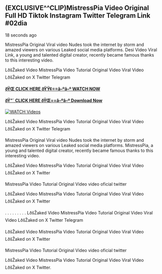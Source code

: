 ## (EXCLUSIVE^^CLIP)MistressPia Video Original Full HD Tiktok Instagram Twitter Telegram Link #02dia

18 seconds ago

MistressPia Original Viral video Nudes took the internet by storm and amazed viewers on various Leaked social media platforms. Desi Video Viral Link, a young and talented digital creator, recently became famous thanks to this interesting video.

LðšŽaked Video MistressPia Video Tutorial Original Video Viral Video LðšŽaked on X Twitter Telegram

**[ðŸŒ CLICK HERE ðŸŸ¢==â–ºâ–º WATCH NOW](https://clips-mediaa.blogspot.com/2025/02/video-viral-download.html)**

**[ðŸ”´ CLICK HERE ðŸŒ==â–ºâ–º Download Now](https://clips-mediaa.blogspot.com/2025/02/video-viral-download.html)**

[![WATCH Videos](https://i.imgur.com/dJHk4Zq.gif)](https://clips-mediaa.blogspot.com/2025/02/video-viral-download.html)

LðšŽaked Video MistressPia Video Tutorial Original Video Viral Video LðšŽaked on X Twitter Telegram

MistressPia Original Viral video Nudes took the internet by storm and amazed viewers on various Leaked social media platforms. MistressPia, a young and talented digital creator, recently became famous thanks to this interesting video.

LðšŽaked Video MistressPia Video Tutorial Original Video Viral Video LðšŽaked on X Twitter

MistressPia Video Tutorial Original Video video oficial twitter

LðšŽaked Video MistressPia Video Tutorial Original Video Viral Video LðšŽaked on X Twitter

. . . . . . . . . LðšŽaked Video MistressPia Video Tutorial Original Video Viral Video LðšŽaked on X Twitter Telegram

LðšŽaked Video MistressPia Video Tutorial Original Video Viral Video LðšŽaked on X Twitter

MistressPia Video Tutorial Original Video video oficial twitter

LðšŽaked Video MistressPia Video Tutorial Original Video Viral Video LðšŽaked on X Twitter.